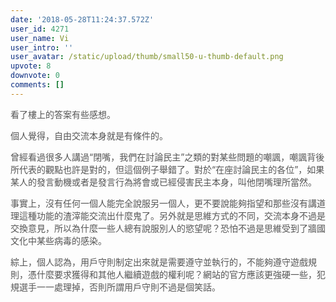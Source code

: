 ```yaml
---
date: '2018-05-28T11:24:37.572Z'
user_id: 4271
user_name: Vi
user_intro: ''
user_avatar: /static/upload/thumb/small50-u-thumb-default.png
upvote: 8
downvote: 0
comments: []
---
```


<span style="color: rgb(85, 85, 85);">看了樓上的答案有些感想。</span>

<span style="color: rgb(85, 85, 85);">個人覺得，自由交流本身就是有條件的。</span>

<span style="color: rgb(85, 85, 85);">曾經看過很多人講過“閉嘴，我們在討論民主”之類的對某些問題的嘲諷，嘲諷背後所代表的觀點也許是對的，但這個例子舉錯了。對於“在座討論民主的各位”，如果某人的發言動機或者是發言行為將會或已經侵害民主本身，叫他閉嘴理所當然。</span>

<span style="color: rgb(85, 85, 85);">事實上，沒有任何一個人能完全說服另一個人，更不要說能夠指望和那些沒有講道理這種功能的渣滓能交流出什麼鬼了。另外就是思維方式的不同，交流本身不過是交換意見，所以為什麼一些人總有說服別人的慾望呢？恐怕不過是思維受到了牆國文化中某些病毒的感染。</span>

<span style="color: rgb(85, 85, 85);">綜上，個人認為，用戶守則制定出來就是需要遵守並執行的，不能夠遵守遊戲規則，憑什麼要求獲得和其他人繼續遊戲的權利呢？網站的官方應該更強硬一些，犯規選手一一處理掉，否則所謂用戶守則不過是個笑話。<br></span>
